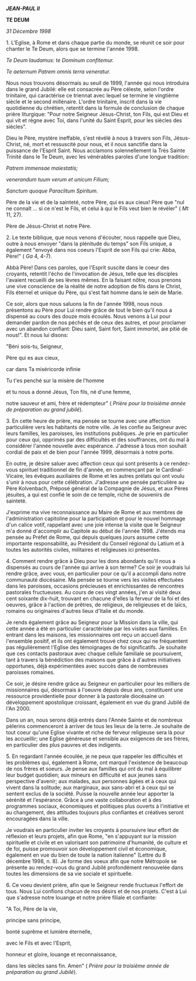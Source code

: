 ***JEAN-PAUL II***

**TE DEUM**

*31 Décembre 1998*

1\. L'Eglise, à Rome et dans chaque partie du monde, se réunit ce soir pour chanter le Te Deum, alors que se termine l'année 1998.

*Te Deum laudamus: te Dominum confitemur.*

*Te aeternum Patrem omnis terra veneratur.*

Nous nous trouvons désormais au seuil de 1999, l'année qui nous introduira dans le grand Jubilé: elle est consacrée au Père céleste, selon l'ordre trinitaire, qui caractérise ce triennat avec lequel se termine le vingtième siècle et le second millénaire. L'ordre trinitaire, inscrit dans la vie quotidienne du chrétien, retentit dans la formule de conclusion de chaque prière liturgique: "Pour notre Seigneur Jésus-Christ, ton Fils, qui est Dieu et qui vit et règne avec Toi, dans l'unité du Saint Esprit, pour les siècles des siècles".

Dieu le Père, mystère ineffable, s'est révélé à nous à travers son Fils, Jésus-Christ, né, mort et ressuscité pour nous, et il nous sanctifie dans la puissance de l'Esprit Saint. Nous acclamons solennellement la Très Sainte Trinité dans le Te Deum, avec les vénérables paroles d'une longue tradition:

*Patrem immensae maiestatis;*

*venerandum tuum verum et unicum Filium;*

*Sanctum quoque Paraclitum Spiritum.*

Père de la vie et de la sainteté, notre Père, qui es aux cieux! Père que "nul ne connaît ... si ce n'est le Fils, et celui à qui le Fils veut bien le révéler" ( *Mt* 11, 27).

Père de Jésus-Christ et notre Père.

2\. Le texte biblique, que nous venons d'écouter, nous rappelle que Dieu, outre à nous envoyer "dans la plénitude du temps" son Fils unique, a également "envoyé dans nos coeurs l'Esprit de son Fils qui crie: Abba, Père!" ( *Ga* 4, 4-7).

Abbà Père! Dans ces paroles, que l'Esprit suscite dans le coeur des croyants, retentit l'écho de l'invocation de Jésus, telle que les disciples l'avaient recueilli de ses lèvres mêmes. En la faisant nôtre, nous prenons une vive conscience de la réalité de notre adoption de fils dans le Christ, Fils éternel et unique du Père, qui s'est fait homme dans le sein de Marie.

Ce soir, alors que nous saluons la fin de l'année 1998, nous nous présentons au Père pour Lui rendre grâce de tout le bien qu'il nous a dispensé au cours des douze mois écoulés. Nous venons à Lui pour demander pardon de nos péchés et de ceux des autres, et pour proclamer avec un abandon confiant: Dieu saint, Saint fort, Saint immortel, aie pitié de nous!". Et nous lui disons:

"Béni sois-tu, Seigneur,

Père qui es aux cieux,

car dans Ta miséricorde infinie

Tu t'es penché sur la misère de l'homme

et tu nous a donné Jésus, Ton fils, né d'une femme,

notre sauveur et ami, frère et rédempteur" ( *Prière pour la troisième année de préparation au grand jubilé*).

3\. En cette heure de prière, ma pensée se tourne avec une affection particulière vers les habitants de notre ville. Je les confie au Seigneur avec leurs familles, les paroisses, les institutions publiques. Je prie en particulier pour ceux qui, opprimés par des difficultés et des souffrances, ont du mal à considérer l'année nouvelle avec espérance. J'adresse à tous mon souhait cordial de paix et de bien pour l'année 1999, désormais à notre porte.

En outre, je désire saluer avec affection ceux qui sont présents à ce rendez-vous spirituel traditionnel de fin d'année, en commençant par le Cardinal-Vicaire, les évêques auxiliaires de Rome et les autres prélats qui ont voulu s'unir à nous pour cette célébration. J'adresse une pensée particulière au Père Kolvenbach, Préposé général de la Compagnie de Jésus, et aux Pères jésuites, a qui est confié le soin de ce temple, riche de souvenirs de sainteté.

J'exprime ma vive reconnaissance au Maire de Rome et aux membres de l'administration capitoline pour la participation et pour le nouvel hommage d'un calice votif, rappelant avec une joie intense la visite que le Seigneur m'a donné d'accomplir au Capitole au début de l'année 1998. J'étends ma pensée au Préfet de Rome, qui depuis quelques jours assume cette importante responsabilité, au Président du Conseil régional du Latium et à toutes les autorités civiles, militaires et religieuses ici présentes.

4\. Comment rendre grâce à Dieu pour les dons abondants qu'il nous a dispensés au cours de l'année qui arrive à son terme? Ce soir je voudrais lui rendre grâce, avec vous, en particulier pour ce qu'il a accompli dans notre communauté diocésaine. Ma pensée se tourne vers les visites effectuées dans les paroisses, occasions précieuses et enrichissantes de rencontres pastorales fructueuses. Au cours de ces vingt années, j'en ai visité deux cent soixante dix-huit, trouvant en chacune d'elles la ferveur de la foi et des oeuvres, grâce à l'action de prêtres, de religieux, de religieuses et de laïcs, romains ou originaires d'autres lieux d'Italie et du monde.

Je rends également grâce au Seigneur pour la Mission dans la ville, qui cette année a été en particulier caractérisée par les visites aux familles. En entrant dans les maisons, les missionnaires ont reçu un accueil dans l'ensemble positif, et ils ont également trouvé chez ceux qui ne fréquentent pas régulièrement l'Eglise des témoignages de foi significatifs. Je souhaite que ces contacts pastoraux avec chaque cellule familiale se poursuivent, tant à travers la bénédiction des maisons que grâce à d'autres initiatives opportunes, déjà expérimentées avec succès dans de nombreuses paroisses romaines.

Ce soir, je désire rendre grâce au Seigneur en particulier pour les milliers de missionnaires qui, désormais à l'oeuvre depuis deux ans, constituent une ressource providentielle pour donner à la pastorale diocésaine un développement apostolique croissant, également en vue du grand Jubilé de l'An 2000.

Dans un an, nous serons déjà entrés dans l'Année Sainte et de nombreux pèlerins commenceront à arriver de tous les lieux de la terre. Je souhaite de tout coeur qu'une Eglise vivante et riche de ferveur religieuse sera là pour les accueillir; une Eglise généreuse et sensible aux exigences de ses frères, en particulier des plus pauvres et des indigents.

5\. En regardant l'année écoulée, je ne peux que rappeler les difficultés et les problèmes qui, également à Rome, ont marqué l'existence de beaucoup de nos frères et soeurs. Je pense aux familles qui ont du mal à équilibrer leur budget quotidien; aux mineurs en difficulté et aux jeunes sans perspective d'avenir; aux malades, aux personnes âgées et à ceux qui vivent dans la solitude; aux marginaux, aux sans-abri et à ceux qui se sentent exclus de la société. Puisse la nouvelle année leur apporter la sérénité et l'espérance. Grâce à une vaste collaboration et à des programmes sociaux, économiques et politiques plus ouverts à l'initiative et au changement, des attitudes toujours plus confiantes et créatives seront encouragées dans la ville.

Je voudrais en particulier inviter les croyants à poursuivre leur effort de réflexion et leurs projets, afin que Rome, "en s'appuyant sur la mission spirituelle et civile et en valorisant son patrimoine d'humanité, de culture et de foi, puisse promouvoir son développement civil et économique, également en vue du bien de toute la nation italienne" (Lettre du 8 décembre 1998, n. 8). Je forme des voeux afin que notre Métropole se présente au rendez-vous du grand Jubilé profondément renouvelée dans toutes les dimensions de sa vie sociale et spirituelle.

6\. Ce voeu devient prière, afin que le Seigneur rende fructueux l'effort de tous. Nous Lui confions chacun de nos désirs et de nos projets. C'est à Lui que s'adresse notre louange et notre prière filiale et confiante:

"A Toi, Père de la vie,

principe sans principe,

bonté suprême et lumière éternelle,

avec le Fils et avec l'Esprit,

honneur et gloire, louange et reconnaissance,

dans les siècles sans fin. Amen" ( *Prière pour la troisième année de préparation au grand Jubilé*).